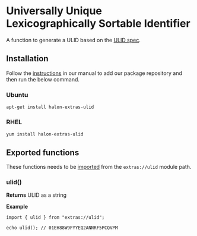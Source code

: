 # Universally Unique Lexicographically Sortable Identifier

A function to generate a ULID based on the [ULID spec](https://github.com/ulid/spec).

## Installation

Follow the [instructions](https://docs.halon.io/manual/comp_install.html#installation) in our manual to add our package repository and then run the below command.

### Ubuntu

```
apt-get install halon-extras-ulid
```

### RHEL

```
yum install halon-extras-ulid
```

## Exported functions

These functions needs to be [imported](https://docs.halon.io/hsl/structures.html#import) from the `extras://ulid` module path.

### ulid()

**Returns** ULID as a string

**Example**

```
import { ulid } from "extras://ulid";

echo ulid(); // 01EH88W9FYYEQ2ANNRF5PCQVPM
```
